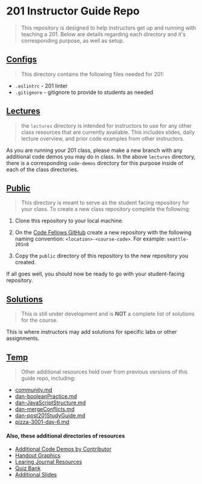 # 201 Instructor Guide Repo  
> This repository is designed to help instructors get up and running with teaching a 201.  Below are details regarding each directory and it's corresponding purpose, as well as setup.  

## [Configs](configs/)  
> This directory contains the following files needed for 201:  

* `.eslintrc` - 201 linter  
* `.gitignore` - gitignore to provide to students as needed  

## [Lectures](lectures/)  
> the `lectures` directory is intended for instructors to use for any other class resources that are currently available. This includes slides, daily lecture overview, and prior code examples from other instructors.  

As you are running your 201 class, please make a new branch with any additional code demos you may do in class. In the above `lectures` directory, there is a corresponding `code-demos` directory for this purpose inside of each of the class directories.  

## [Public](public/)  
> This directory is meant to serve as the student facing repository for your class. To create a new class repository complete the following:  

1. Clone this repository to your local machine.  
2. On the [Code Fellows GitHub](https://github.com/codefellows) create a new repository with the following naming convention: `<location>-<course-code>`. For example: `seattle-201n8`  

3. Copy the `public` directory of this repository to the new repository you created. 

If all goes well, you should now be ready to go with your student-facing repository.  

## [Solutions](solutions/)  
> This is still under development and is **NOT** a complete list of solutions for the course.  

This is where instructors may add solutions for specific labs or other assignments.  


## [Temp](temp/)  
> Other additional resources held over from previous versions of this guide repo, including:  

* [community.md](temp/community.md)  
* [dan-booleanPractice.md](temp/dan-booleanPractice.md)  
* [dan-JavaScriptStructure.md](temp/dan-JavaScriptStructure.md)  
* [dan-mergeConflicts.md](temp/dan-mergeConflicts.md)  
* [dan-post201StudyGuide.md](temp/dan-post201StudyGuide.md)  
* [pizza-3001-day-6.md](temp/pizza-3001-day-6.md)  

#### Also, these additional directories of resources  
* [Additional Code Demos by Contributor](temp/code-demos-by-contributor)  
* [Handout Graphics](temp/handouts-graphics)  
* [Learing Journal Resources](temp/learning-journal)  
* [Quiz Bank](temp/quiz-bank)  
* [Additional Slides](temp/slides)  


